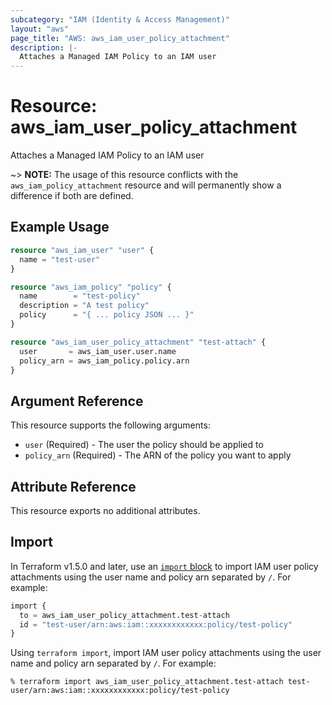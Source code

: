 ```yaml
---
subcategory: "IAM (Identity & Access Management)"
layout: "aws"
page_title: "AWS: aws_iam_user_policy_attachment"
description: |-
  Attaches a Managed IAM Policy to an IAM user
---
```


# Resource: aws_iam_user_policy_attachment

Attaches a Managed IAM Policy to an IAM user

~> **NOTE:** The usage of this resource conflicts with the `aws_iam_policy_attachment` resource and will permanently show a difference if both are defined.

## Example Usage

```terraform
resource "aws_iam_user" "user" {
  name = "test-user"
}

resource "aws_iam_policy" "policy" {
  name        = "test-policy"
  description = "A test policy"
  policy      = "{ ... policy JSON ... }"
}

resource "aws_iam_user_policy_attachment" "test-attach" {
  user       = aws_iam_user.user.name
  policy_arn = aws_iam_policy.policy.arn
}
```

## Argument Reference

This resource supports the following arguments:

* `user`        (Required) - The user the policy should be applied to
* `policy_arn`  (Required) - The ARN of the policy you want to apply

## Attribute Reference

This resource exports no additional attributes.

## Import

In Terraform v1.5.0 and later, use an [`import` block](https://developer.hashicorp.com/terraform/language/import) to import IAM user policy attachments using the user name and policy arn separated by `/`. For example:

```terraform
import {
  to = aws_iam_user_policy_attachment.test-attach
  id = "test-user/arn:aws:iam::xxxxxxxxxxxx:policy/test-policy"
}
```

Using `terraform import`, import IAM user policy attachments using the user name and policy arn separated by `/`. For example:

```console
% terraform import aws_iam_user_policy_attachment.test-attach test-user/arn:aws:iam::xxxxxxxxxxxx:policy/test-policy
```
